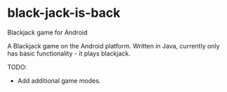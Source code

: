 # black-jack-is-back
Blackjack game for Android

A Blackjack game on the Android platform. Written in Java, currently only has basic functionality - it plays blackjack.

TODO:
 - Add additional game modes.

